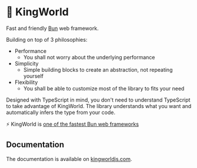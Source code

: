 # 🦊 KingWorld
Fast and friendly [Bun](https://bun.sh) web framework.

Building on top of 3 philosophies:
- Performance
    - You shall not worry about the underlying performance
- Simplicity
    - Simple building blocks to create an abstraction, not repeating yourself
- Flexibility
    - You shall be able to customize most of the library to fits your need

Designed with TypeScript in mind, you don't need to understand TypeScript to take advantage of KingWorld. The library understands what you want and automatically infers the type from your code.

⚡️ KingWorld is [one of the fastest Bun web frameworks](https://github.com/SaltyAom/bun-http-framework-benchmark)

## Documentation
The documentation is available on [kingworldjs.com](https://kingworldjs.com).
